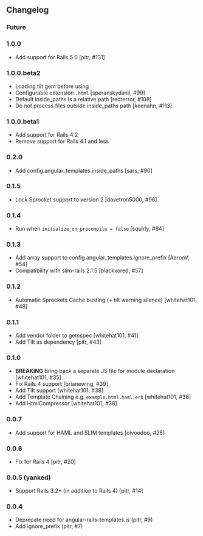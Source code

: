 ## Changelog

### Future

### 1.0.0

- Add support for Rails 5.0 [pitr, #131]

### 1.0.0.beta2

- Loading tilt gem before using
- Configurable extension `.html` [speranskydanil, #99]
- Default inside_paths is a relative path [redterror, #108]
- Do not process files outside inside_paths path [keenahn, #113]

### 1.0.0.beta1

- Add support for Rails 4.2
- Remove support for Rails 4.1 and less

### 0.2.0

- Add config.angular_templates.inside_paths [sars, #90]

### 0.1.5

- Lock Sprocket support to version 2 [davetron5000, #96]

### 0.1.4

- Run when `initialize_on_precompile = false` [squirly, #84]

### 0.1.3

- Add array support to config.angular_templates.ignore_prefix [AaronV, #54]
- Compatibility with slim-rails 2.1.5 [blackxored, #57]

### 0.1.2

- Automatic Sprockets Cache busting (+ tilt warning silence) [whitehat101, #48]

### 0.1.1

- Add vendor folder to gemspec [whitehat101, #41]
- Add Tilt as dependency [pitr, #43]

### 0.1.0

- **BREAKING** Bring back a separate JS file for module declaration [whitehat101, #35]
- Fix Rails 4 support [brianewing, #39]
- Add Tilt support [whitehat101, #38]
- Add Template Chaining e.g. `example.html.haml.erb` [whitehat101, #38]
- Add HtmlCompressor [whitehat101, #38]

### 0.0.7

- Add support for HAML and SLIM templates [oivoodoo, #26]

### 0.0.6

- Fix for Rails 4 [pitr, #20]

### 0.0.5 (yanked)

- Support Rails 3.2+ (in addition to Rails 4) [pitr, #14]

### 0.0.4

- Deprecate need for angular-rails-templates.js (pitr, #9)
- Add ignore_prefix (pitr, #7)
